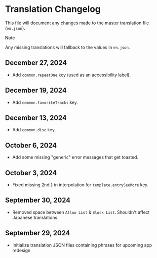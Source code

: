 # Translation Changelog

This file will document any changes made to the master translation file (`en.json`).

> [!NOTE]  
> Any missing translations will fallback to the values in `en.json`.

## December 27, 2024

- Add `common.repeatOne` key (used as an accessibility label).

## December 19, 2024

- Add `common.favoriteTracks` key.

## December 13, 2024

- Add `common.disc` key.

## October 6, 2024

- Add some missing "generic" error messages that get toasted.

## October 3, 2024

- Fixed missing 2nd `}` in interpolation for `template.entrySeeMore` key.

## September 30, 2024

- Removed space between `Allow List` & `Block List`. Shouldn't affect Japanese translations.

## September 29, 2024

- Initialize translation JSON files containing phrases for upcoming app redesign.
